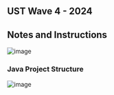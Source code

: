 ## UST Wave 4 - 2024
## Notes and Instructions

![image](https://github.com/user-attachments/assets/8ae832b1-c30d-464f-afa2-66a96504e6fa)


### Java Project Structure

![image](https://github.com/user-attachments/assets/fa8c2b95-01d5-4df2-879d-010c5da89b89)
